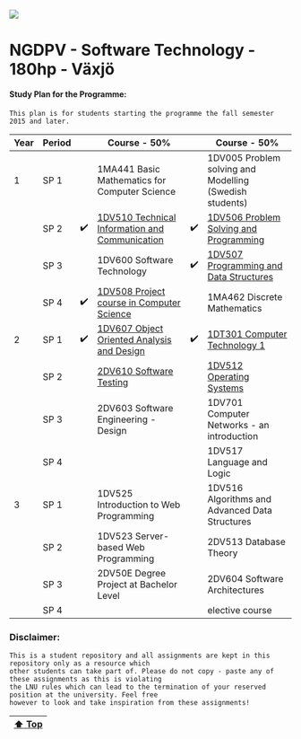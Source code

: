 ##### ![](https://mymoodle.lnu.se/pluginfile.php/1/theme_essential/logo/1573077602/lnu-logo.png)
# NGDPV - Software Technology - 180hp - Växjö

#### Study Plan for the Programme:
```
This plan is for students starting the programme the fall semester 2015 and later.
```

| Year | Period |  | Course - 50% |  | Course - 50% |
|---|---|---|---|---|---|
| 1 | SP 1 |  | 1MA441 Basic Mathematics for Computer Science |  | 1DV005 Problem solving and Modelling (Swedish students) |
|  | SP 2 | :heavy_check_mark: | [1DV510 Technical Information and Communication](1DV510/) | :heavy_check_mark: | [1DV506 Problem Solving and Programming](1DV506/) |
|  | SP 3 |  | 1DV600 Software Technology | :heavy_check_mark: | [1DV507 Programming and Data Structures](1DV507/) |
|  | SP 4 | :heavy_check_mark: | [1DV508 Project course in Computer Science](1DV508/) |  | 1MA462 Discrete Mathematics |
| 2 | SP 1 | :heavy_check_mark: | [1DV607 Object Oriented Analysis and Design](1DV607/) | :heavy_check_mark: | [1DT301  Computer Technology 1](1DT301/) |
|  | SP 2 |  | [2DV610 Software Testing](2DV610/) |  | [1DV512 Operating Systems](1DV512/) |
|  | SP 3 |  | 2DV603 Software Engineering - Design |  | 1DV701 Computer Networks - an introduction |
|  | SP 4 |  |  |  | 1DV517 Language and Logic |
| 3 | SP 1 |  | 1DV525 Introduction to Web Programming |  | 1DV516 Algorithms and Advanced Data Structures |
|  | SP 2 |  | 1DV523 Server-based Web Programming |  | 2DV513 Database Theory |
|  | SP 3 |  | 2DV50E Degree Project at Bachelor Level |  | 2DV604 Software Architectures |
|  | SP 4 |  |  |  | elective course |

### Disclaimer:
```
This is a student repository and all assignments are kept in this repository only as a resource which 
other students can take part of. Please do not copy - paste any of these assignments as this is violating 
the LNU rules which can lead to the termination of your reserved position at the university. Feel free 
however to look and take inspiration from these assignments!
```

| [:arrow_up: Top](../../) |
|---|
